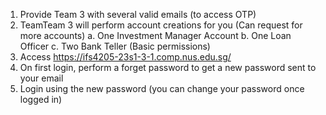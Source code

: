 1. Provide Team 3 with several valid emails (to access OTP)
2. TeamTeam 3 will perform account creations for you (Can request for more accounts)
  a. One Investment Manager Account
  b. One Loan Officer
  c. Two Bank Teller (Basic permissions)
3. Access https://ifs4205-23s1-3-1.comp.nus.edu.sg/
4. On first login, perform a forget password to get a new password sent to your email
5. Login using the new password (you can change your password once logged in)


